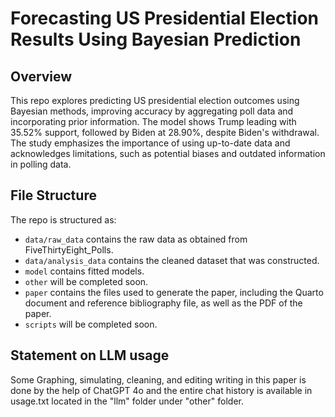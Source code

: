 # Forecasting US Presidential Election Results Using Bayesian Prediction

## Overview

This repo explores predicting US presidential election outcomes using Bayesian methods, improving accuracy by aggregating poll data and incorporating prior information. The model shows Trump leading with 35.52% support, followed by Biden at 28.90%, despite Biden's withdrawal. The study emphasizes the importance of using up-to-date data and acknowledges limitations, such as potential biases and outdated information in polling data.


## File Structure

The repo is structured as:

-   `data/raw_data` contains the raw data as obtained from FiveThirtyEight_Polls.
-   `data/analysis_data` contains the cleaned dataset that was constructed.
-   `model` contains fitted models. 
-   `other` will be completed soon.
-   `paper` contains the files used to generate the paper, including the Quarto document and reference bibliography file, as well as the PDF of the paper. 
-   `scripts` will be completed soon.


## Statement on LLM usage

Some Graphing, simulating, cleaning, and editing writing in this paper is done by the help of ChatGPT 4o and the entire chat history is available in usage.txt located in the "llm" folder under "other" folder.

